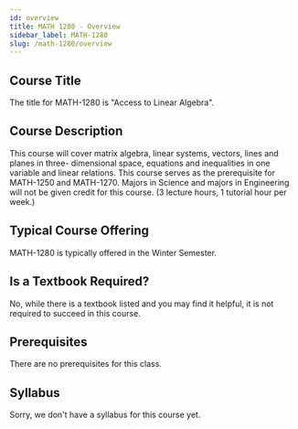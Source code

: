 ```yaml
---
id: overview
title: MATH 1280 - Overview
sidebar_label: MATH-1280
slug: /math-1280/overview
---
```


## Course Title

The title for MATH-1280 is "Access to Linear Algebra".

## Course Description

This course will cover matrix algebra, linear systems, vectors, lines and planes in three- dimensional space, equations and inequalities in one variable and linear relations. This course serves as the prerequisite for MATH-1250 and MATH-1270. Majors in Science and majors in Engineering will not be given credit for this course. (3 lecture hours, 1 tutorial hour per week.)

## Typical Course Offering

MATH-1280 is typically offered in the Winter Semester.

## Is a Textbook Required?

No, while there is a textbook listed and you may find it helpful, it is not required to succeed in this course.

## Prerequisites

There are no prerequisites for this class.

## Syllabus

Sorry, we don't have a syllabus for this course yet.
